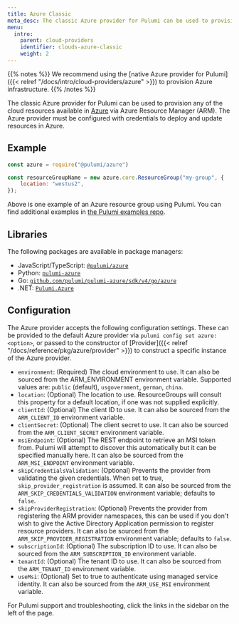 ```yaml
---
title: Azure Classic
meta_desc: The classic Azure provider for Pulumi can be used to provision any of the cloud resources available in Azure.
menu:
  intro:
    parent: cloud-providers
    identifier: clouds-azure-classic
    weight: 2
---
```


{{% notes %}}
We recommend using the [native Azure provider for Pulumi]({{< relref "/docs/intro/cloud-providers/azure" >}}) to provision Azure infrastructure.
{{% /notes %}}

The classic Azure provider for Pulumi can be used to provision any of the cloud resources available in [Azure](https://azure.microsoft.com/en-us/) via Azure Resource Manager (ARM).  The Azure provider must be configured with credentials to deploy and update resources in Azure.

## Example

```javascript
const azure = require("@pulumi/azure")

const resourceGroupName = new azure.core.ResourceGroup("my-group", {
    location: "westus2",
});
```

Above is one example of an Azure resource group using Pulumi. You can find additional examples in [the Pulumi examples repo](https://github.com/pulumi/examples).

## Libraries

The following packages are available in package managers:

* JavaScript/TypeScript: [`@pulumi/azure`](https://www.npmjs.com/package/@pulumi/azure)
* Python: [`pulumi-azure`](https://pypi.org/project/pulumi-azure/)
* Go: [`github.com/pulumi/pulumi-azure/sdk/v4/go/azure`](https://github.com/pulumi/pulumi-azure)
* .NET: [`Pulumi.Azure`](https://www.nuget.org/packages/Pulumi.Azure)

## Configuration

The Azure provider accepts the following configuration settings.  These can be provided to the default Azure provider via `pulumi config set azure:<option>`, or passed to the constructor of [Provider]({{< relref "/docs/reference/pkg/azure/provider" >}}) to construct a specific instance of the Azure provider.

* `environment`: (Required) The cloud environment to use. It can also be sourced from the ARM_ENVIRONMENT environment variable. Supported values are: `public` (default), `usgovernment`, `german`, `china`.
* `location`: (Optional) The location to use. ResourceGroups will consult this property for a default location, if one was not supplied explicitly.
* `clientId`: (Optional) The client ID to use. It can also be sourced from the `ARM_CLIENT_ID` environment variable.
* `clientSecret`: (Optional) The client secret to use. It can also be sourced from the `ARM_CLIENT_SECRET` environment variable.
* `msiEndpoint`: (Optional) The REST endpoint to retrieve an MSI token from. Pulumi will attempt to discover this automatically but it can be specified manually here. It can also be sourced from the `ARM_MSI_ENDPOINT` environment variable.
* `skipCredentialsValidation`: (Optional) Prevents the provider from validating the given credentials. When set to true, `skip_provider_registration` is assumed. It can also be sourced from the `ARM_SKIP_CREDENTIALS_VALIDATION` environment variable; defaults to `false`.
* `skipProviderRegistration`: (Optional) Prevents the provider from registering the ARM provider namespaces, this can be used if you don't wish to give the Active Directory Application permission to register resource providers. It can also be sourced from the `ARM_SKIP_PROVIDER_REGISTRATION` environment variable; defaults to `false`.
* `subscriptionId`: (Optional) The subscription ID to use. It can also be sourced from the `ARM_SUBSCRIPTION_ID` environment variable.
* `tenantId`: (Optional) The tenant ID to use. It can also be sourced from the `ARM_TENANT_ID` environment variable.
* `useMsi`: (Optional) Set to true to authenticate using managed service identity. It can also be sourced from the `ARM_USE_MSI` environment variable.

For Pulumi support and troubleshooting, click the links in the sidebar on the left of the page.
